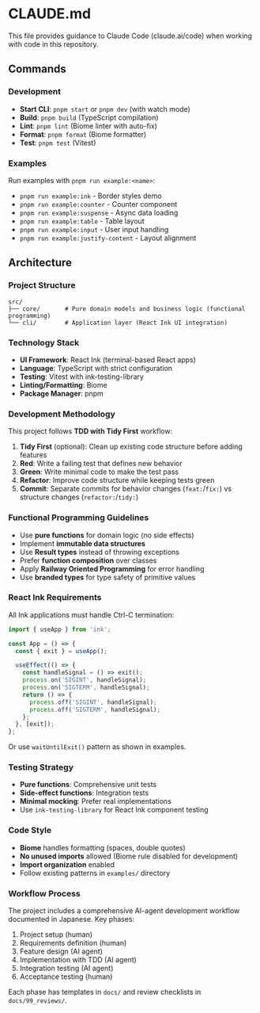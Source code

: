 # CLAUDE.md

This file provides guidance to Claude Code (claude.ai/code) when working with code in this repository.

## Commands

### Development
- **Start CLI**: `pnpm start` or `pnpm dev` (with watch mode)
- **Build**: `pnpm build` (TypeScript compilation)
- **Lint**: `pnpm lint` (Biome linter with auto-fix)
- **Format**: `pnpm format` (Biome formatter)
- **Test**: `pnpm test` (Vitest)

### Examples
Run examples with `pnpm run example:<name>`:
- `pnpm run example:ink` - Border styles demo
- `pnpm run example:counter` - Counter component 
- `pnpm run example:suspense` - Async data loading
- `pnpm run example:table` - Table layout
- `pnpm run example:input` - User input handling
- `pnpm run example:justify-content` - Layout alignment

## Architecture

### Project Structure
```
src/
├── core/       # Pure domain models and business logic (functional programming)
└── cli/        # Application layer (React Ink UI integration)
```

### Technology Stack
- **UI Framework**: React Ink (terminal-based React apps)
- **Language**: TypeScript with strict configuration
- **Testing**: Vitest with ink-testing-library
- **Linting/Formatting**: Biome
- **Package Manager**: pnpm

### Development Methodology
This project follows **TDD with Tidy First** workflow:

1. **Tidy First** (optional): Clean up existing code structure before adding features
2. **Red**: Write a failing test that defines new behavior  
3. **Green**: Write minimal code to make the test pass
4. **Refactor**: Improve code structure while keeping tests green
5. **Commit**: Separate commits for behavior changes (`feat:`/`fix:`) vs structure changes (`refactor:`/`tidy:`)

### Functional Programming Guidelines
- Use **pure functions** for domain logic (no side effects)
- Implement **immutable data structures** 
- Use **Result types** instead of throwing exceptions
- Prefer **function composition** over classes
- Apply **Railway Oriented Programming** for error handling
- Use **branded types** for type safety of primitive values

### React Ink Requirements
All Ink applications must handle Ctrl-C termination:

```typescript
import { useApp } from 'ink';

const App = () => {
  const { exit } = useApp();

  useEffect(() => {
    const handleSignal = () => exit();
    process.on('SIGINT', handleSignal);
    process.on('SIGTERM', handleSignal);
    return () => {
      process.off('SIGINT', handleSignal);
      process.off('SIGTERM', handleSignal);
    };
  }, [exit]);
};
```

Or use `waitUntilExit()` pattern as shown in examples.

### Testing Strategy
- **Pure functions**: Comprehensive unit tests
- **Side-effect functions**: Integration tests
- **Minimal mocking**: Prefer real implementations
- Use `ink-testing-library` for React Ink component testing

### Code Style
- **Biome** handles formatting (spaces, double quotes)
- **No unused imports** allowed (Biome rule disabled for development)
- **Import organization** enabled
- Follow existing patterns in `examples/` directory

### Workflow Process
The project includes a comprehensive AI-agent development workflow documented in Japanese. Key phases:
1. Project setup (human)
2. Requirements definition (human) 
3. Feature design (AI agent)
4. Implementation with TDD (AI agent)
5. Integration testing (AI agent)
6. Acceptance testing (human)

Each phase has templates in `docs/` and review checklists in `docs/99_reviews/`.
